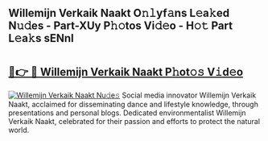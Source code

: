 ## Willemijn Verkaik Naakt O𝚗𝚕yf𝚊ns L𝚎a𝚔ed N𝚞𝚍es - Part-XUy P𝚑𝚘tos Vi𝚍𝚎o - H𝚘𝚝 Part L𝚎a𝚔s sENnI

# <h2><a href="http://kfe8h5n.oniu.top/?m=Willemijn+Verkaik+Naakt">🔗👉 🔴 Willemijn Verkaik Naakt P𝚑ot𝚘𝚜 V𝚒d𝚎o</a></h2>

[![Willemijn Verkaik Naakt Nu𝚍e𝚜](https://i.imgur.com/0qMVB7G.gif)](http://kfe8h5n.oniu.top/?m=Willemijn+Verkaik+Naakt)
Social media innovator Willemijn Verkaik Naakt, acclaimed for disseminating dance and lifestyle knowledge, through presentations and personal blogs. Dedicated environmentalist Willemijn Verkaik Naakt, celebrated for their passion and efforts to protect the natural world.  
